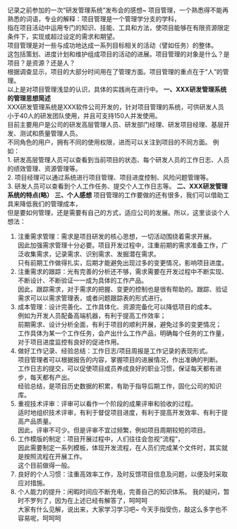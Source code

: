 <br>记录之前参加的一次“研发管理系统”发布会的感想~
项目管理，一个熟悉得不能再熟悉的词语，专业的解释：项目管理是一个管理学分支的学科，<br>指在项目活动中运用专门的知识、技能、工具和方法，使项目能够在有限资源限定条件下，实现或超过设定的需求和期望。<br>项目管理是对一些与成功地达成一系列目标相关的活动（譬如任务）的整体。<br>这包括策划、进度计划和维护组成项目的活动的进展。项目管理的对象是什么？是项目？是资源？还是人？<br>根据调查显示，项目的大部分时间用在了管理方面。项目管理的重点在于“人”的管理。<br>以上是对项目管理浅显的认识，具体的实践尚在进行中。
**一、XXX研发管理系统的管理思想简述**<br>XXX研发管理系统是XXX软件公司开发的，针对项目管理的系统，可供研发人员小于40人的研发团队使用，并且可支持150人并发使用。<br>目前主要用户是公司的研发高层管理人员、研发部门经理、研发项目经理、基层开发、测试和质量管理人员。<br>不同角色的用户，拥有不同的使用权限，进而可以关注到项目的不同方面。
例如：<br>1. 研发高层管理人员可以查看到当前项目的状态、每个研发人员的工作日志、人员的绩效管理、资源管理等。<br>2. 项目经理可以通过系统进行项目管理、项目进度控制、风险问题管理等。<br>3. 研发人员可以查看到个人工作任务、提交个人工作日志等。
**二、XXX研发管理系统的特点(略）**
**三、个人感想**
项目管理的工作要做的还有很多，我们可以借助工具来降低我们的管理成本，<br>但是要如何管理，还是需要有自己的方式，适应公司的发展。所以，这里谈谈个人想法：
1. 注重需求管理：需求是项目研发的核心思想，一切活动围绕着需求开展。<br>因此加强需求管理十分必要。项目开发过程中，注重前期的需求准备工作，广泛收集需求，记录需求、识别需求、发掘潜在需求。<br>只有前期工作做得扎实，后期才能避免出现过多的变更情况，影响项目进度。
2. 注重需求的跟踪：光有完善的分析还不够，需求需要在开发过程中不断实现、不断设计、不断验证一一成为具体的工作产品。<br>因此，跟踪需求，对于需求的把握、变更的控制也是很有帮助的。跟踪、验证需求可以以需求管理表，或者问题跟踪表的形式进行。
3. 成本管理：设计完善化、工作具体化、资源完备化可以降低项目的成本。<br>例如为开发人员配备高端机器，有利于提高工作效率；<br>前期需求、设计分析全面，有利于项目的顺利开展，避免过多的变更情况；<br>工作具体为某一个工作任务，会产出什么工作产品，明确每个任务的工作量，对于项目进度监控有良好的促进作用。
4. 做好工作记录、经验总结：工作日志/项目周报是工作记录的表现形式。<br>项目管理者可以根据报告的内容，掌握项目的进展情况，作出准确的判断。<br>工作日志的提交，可以促使项目成员养成良好的职业习惯，保证每天都有进步，每天都有产出。<br>经验总结，是项目历史数据的积累，有助于指导后期工作，固化公司的知识库。
5. 重视技术评审：评审可以看作一个阶段的成果评审和验收的过程。<br>适时地组织技术评审，有利于督促项目进度，有利于提高开发效率、有利于提高产品质量。<br>因此，评审不可少。但是评审不宜过频繁，例如项目周期较短的项目。
6. 工作模版的制定：项目开展过程中，人们往往会忽视“流程”，<br>因此需要制定一系列模板，体现开发流程，在人员们完成某个文件时，其实就是按照流程在开展工作。<br>这个目前做得一般。
7. 良好的个人习惯：注重高效率工作，及时反馈项目信息及问题，以便及时采取应对措施。
8. 个人能力的提升：闲暇时间应不断充电，完善自己的知识体系。
我的疑问，暂时不罗列了，因为在上述已经有解答了，呵呵呵<br>大家有什么见解，说出来，大家学习学习吧~
今天手指受伤，敲这么多字也不容易呢，呵呵呵
&nbsp;